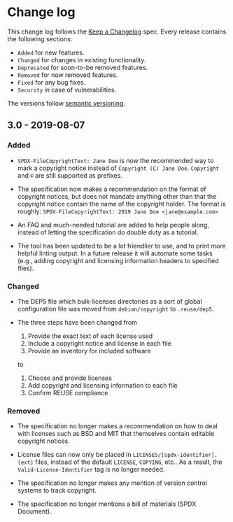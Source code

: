 <!--
SPDX-FileCopyrightText: 2019 Free Software Foundation Europe e.V.

SPDX-License-Identifier: CC-BY-SA-4.0
-->

# Change log

This change log follows the [Keep a
Changelog](http://keepachangelog.com/) spec. Every release contains the
following sections:

-   `Added` for new features.
-   `Changed` for changes in existing functionality.
-   `Deprecated` for soon-to-be removed features.
-   `Removed` for now removed features.
-   `Fixed` for any bug fixes.
-   `Security` in case of vulnerabilities.

The versions follow [semantic versioning](https://semver.org).

## 3.0 - 2019-08-07

### Added

- `SPDX-FileCopyrightText: Jane Doe` is now the recommended way to mark a copyright
  notice instead of `Copyright (C) Jane Doe`. `Copyright` and `©` are still
  supported as prefixes.

- The specification now makes a recommendation on the format of copyright
  notices, but does not mandate anything other than that the copyright notice
  contain the name of the copyright holder. The format is roughly:
  `SPDX-FileCopyrightText: 2019 Jane Doe <jane@example.com>`

- An FAQ and much-needed tutorial are added to help people along, instead of
  letting the specification do double duty as a tutorial.

- The tool has been updated to be a lot friendlier to use, and to print more
  helpful linting output. In a future release it will automate some tasks (e.g.,
  adding copyright and licensing information headers to specified files).

### Changed

- The DEP5 file which bulk-licenses directories as a sort of global
  configuration file was moved from `debian/copyright` to `.reuse/dep5`.

- The three steps have been changed from

  1. Provide the exact text of each license used
  2. Include a copyright notice and license in each file
  3. Provide an inventory for included software

  to

  1. Choose and provide licenses
  2. Add copyright and licensing information to each file
  3. Confirm REUSE compliance

### Removed

- The specification no longer makes a recommendation on how to deal with
  licenses such as BSD and MIT that themselves contain editable copyright
  notices.

- License files can now only be placed in `LICENSES/[spdx-identifier].[ext]`
  files, instead of the default `LICENSE`, `COPYING`, etc.. As a result, the
  `Valid-License-Identifier` tag is no longer needed.

- The specification no longer makes any mention of version control systems to
  track copyright.

- The specification no longer mentions a bill of materials (SPDX Document).
